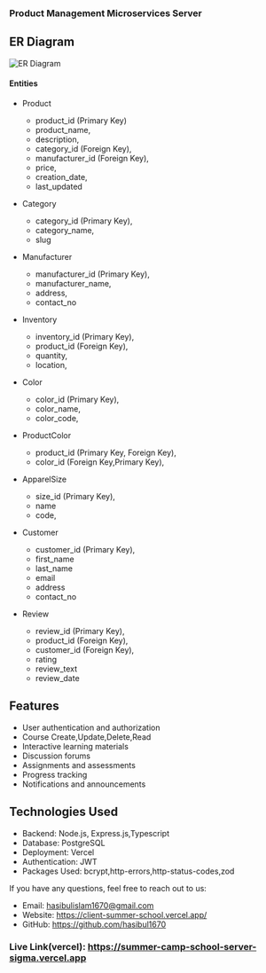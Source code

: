 ### Product Management Microservices Server

## ER Diagram

<img src="https://i.ibb.co/j8Y5J2j/finallllll-drawio-1-drawio.png" alt="ER Diagram"></img>

#### Entities

- Product

  - product_id (Primary Key)
  - product_name,
  - description,
  - category_id (Foreign Key),
  - manufacturer_id (Foreign Key),
  - price,
  - creation_date,
  - last_updated

- Category
  - category_id (Primary Key),
  - category_name,
  - slug
- Manufacturer

  - manufacturer_id (Primary Key),
  - manufacturer_name,
  - address,
  - contact_no

- Inventory

  - inventory_id (Primary Key),
  - product_id (Foreign Key),
  - quantity,
  - location,

- Color

  - color_id (Primary Key),
  - color_name,
  - color_code,

- ProductColor

  - product_id (Primary Key, Foreign Key),
  - color_id (Foreign Key,Primary Key),

- ApparelSize

  - size_id (Primary Key),
  - name
  - code,

- Customer

  - customer_id (Primary Key),
  - first_name
  - last_name
  - email
  - address
  - contact_no

- Review
  - review_id (Primary Key),
  - product_id (Foreign Key),
  - customer_id (Foreign Key),
  - rating
  - review_text
  - review_date

## Features

- User authentication and authorization
- Course Create,Update,Delete,Read
- Interactive learning materials
- Discussion forums
- Assignments and assessments
- Progress tracking
- Notifications and announcements

## Technologies Used

- Backend: Node.js, Express.js,Typescript
- Database: PostgreSQL
- Deployment: Vercel
- Authentication: JWT
- Packages Used: bcrypt,http-errors,http-status-codes,zod

If you have any questions, feel free to reach out to us:

- Email: hasibulislam1670@gmail.com
- Website: https://client-summer-school.vercel.app/
- GitHub: https://github.com/hasibul1670

### Live Link(vercel): https://summer-camp-school-server-sigma.vercel.app

<!-- ### Application Routes:

#### student

- https://summer-camp-school-server-sigma.vercel.app/api/v1/students/create-students [POST]
- https://summer-camp-school-server-sigma.vercel.app/api/v1/students [get all users] (GET)
- https://summer-camp-school-server-sigma.vercel.app/api/v1/students/6497381fc9fbf4e29d55ee7f (get Single student) (GET)
- https://summer-camp-school-server-sigma.vercel.app/api/v1/students/6497381fc9fbf4e29d55ee7f (Update Single student) (PATCH)

#### instructor

- https://summer-camp-school-server-sigma.vercel.app/api/v1/instructors/create-Instructor [create an Instructor] [POST]
- https://summer-camp-school-server-sigma.vercel.app/api/v1/students/create-students [POST]
- https://summer-camp-school-server-sigma.vercel.app/api/v1/students/6497381fc9fbf4e29d55ee7f (get Single student) (GET)
- https://summer-camp-school-server-sigma.vercel.app/api/v1/students/6497381fc9fbf4e29d55ee7f (Update Single student) (PATCH)

#### courses

- https://summer-camp-school-server-sigma.vercel.app/api/v1/courses/create-courses [create a courses] (POST)
- https://summer-camp-school-server-sigma.vercel.app/api/v1/courses [get all courses] (GET)
- https://summer-camp-school-server-sigma.vercel.app/api/v1/courses/648ca42c17d2d4e64a734513 [create a single courses] (GET)
- https://summer-camp-school-server-sigma.vercel.app/api/v1/courses/648ca42c17d2d4e64a734513 [Update a single courses] (PATCH)
- https://summer-camp-school-server-sigma.vercel.app/api/v1/courses/648ca42c17d2d4e64a734513 [Delete a single courses] (DELETE)

#### Login

- https://summer-camp-school-server-sigma.vercel.app/api/v1/auth/login [Login] (POST)
- https://summer-camp-school-server-sigma.vercel.app/api/v1/auth/change-password (POST) -->
